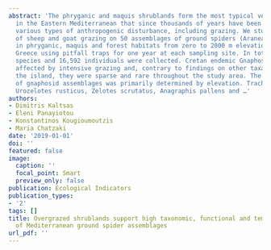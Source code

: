 ```yaml
---
abstract: 'The phryganic and maquis shrublands form the most typical vegetal formations
  in the Eastern Mediterranean that since thousands of years have been subject to
  various types of anthropogenic disturbance, including grazing. We studied the impact
  of sheep and goat grazing on 50 assemblages of ground spiders (Araneae: Gnaphosidae)
  in phryganic, maquis and forest habitats from zero to 2000 m elevation on Crete,
  Greece using pitfall traps for one year at each sampling site. In total, 58 gnaphosid
  species and 16,592 individuals were collected. Cretan endemic Gnaphosidae were negatively
  affected by intensive grazing and, contrary to findings on other taxa studied on
  the island, they were sparse and rare throughout the study area. The species composition
  of gnaphosid assemblages was primarily determined by elevation. Trachyzelotes lyonneti,
  Urozelotes rusticus, Zelotes scrutatus, Anagraphis pallens and …'
authors:
- Dimitris Kaltsas
- Eleni Panayiotou
- Konstantinos Kougioumoutzis
- Maria Chatzaki
date: '2019-01-01'
doi: ''
featured: false
image:
  caption: ''
  focal_point: Smart
  preview_only: false
publication: Ecological Indicators
publication_types:
- '2'
tags: []
title: Overgrazed shrublands support high taxonomic, functional and temporal diversity
  of Mediterranean ground spider assemblages
url_pdf: ''
---
```

